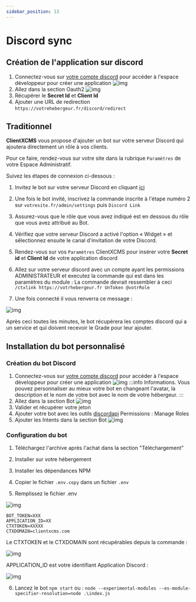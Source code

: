 ```yaml
---
sidebar_position: 13
---
```


# Discord sync

## Création de l'application sur discord
1. Connectez-vous sur [votre compte discord](https://discord.com/developers/applications) pour accéder à l'espace développeur pour créer une application
![img](https://media.discordapp.net/attachments/475073153509490689/1045465691375030302/image.png)
2. Allez dans la section Oauth2 
![img](https://media.discordapp.net/attachments/475073153509490689/1045467385064329236/discord_link.PNG)
3. Récupérer le **Secret Id** et **Client Id**
4. Ajouter une URL de redirection `https://votrehebergeur.fr/discord/redirect`

## Traditionnel 
**ClientXCMS** vous propose d'ajouter un bot sur votre serveur Discord qui ajoutera directement un rôle à vos clients.

Pour ce faire, rendez-vous sur votre site dans la rubrique `Paramètres` de votre Espace Administratif.

Suivez les étapes de connexion ci-dessous :

1. Invitez le bot sur votre serveur Discord en cliquant [ici](https://clientxcms.com/ref/discordlinkbot)

2. Une fois le bot invité, inscrivez la commande inscrite à l'étape numéro 2 sur `votresite.fr/admin/settings` puis `Discord Link`

3. Assurez-vous que le rôle que vous avez indiqué est en dessous du rôle que vous avez attribué au Bot.

4. Vérifiez que votre serveur Discord a activé l'option « Widget » et sélectionnez ensuite le canal d'invitation de votre Discord.

5. Rendez-vous sur vos `Paramètres` ClientXCMS pour insérer votre **Secret id** et **Client Id** de votre application discord

6. Allez sur votre serveur discord avec un compte ayant les permissions ADMINISTRATEUR et executez la commande qui est dans les paramètres du module : 
La commande devrait ressembler à ceci `/ctxlink https://votrhebergeur.fr UnToken @votrRole`
7. Une fois connecté il vous renverra ce message :

![img](https://media.discordapp.net/attachments/475073153509490689/1045483245812334592/image.png)

Après ceci toutes les minutes, le bot récupérera les comptes discord qui a un service et qui doivent recevoir le Grade pour leur ajouter.
## Installation du bot personnalisé
### Création du bot Discord
1. Connectez-vous sur [votre compte discord](https://discord.com/developers/applications) pour accéder à l'espace développeur pour créer une application
   ![img](https://media.discordapp.net/attachments/475073153509490689/1045465691375030302/image.png)
:::info Informations.
Vous pouvez personnaliser au mieux votre bot en changeant l'avatar, la description et le nom de votre bot avec le nom de votre hébergeur.
:::
2. Allez dans la section Bot
   ![img](https://media.discordapp.net/attachments/475073153509490689/1045472150817079327/image.png?width=1440&height=461)
3. Valider et récupérer votre jeton
4. Ajouter votre bot avec les outils [discordapi](https://discordapi.com/permissions.html)
Permissions : Manage Roles
5. Ajouter les Intents dans la section Bot
![img](https://media.discordapp.net/attachments/475073153509490689/1045474127613546567/image.png)

### Configuration du bot 

1. Téléchargez l'archive après l'achat dans la section "Téléchargement"
2. Installer sur votre hébergement
3. Installer les dépendances NPM
4. Copier le fichier `.env.copy` dans un fichier `.env`

5. Remplissez le fichier .env

![img](https://media.discordapp.net/attachments/475073153509490689/1045475001857491025/image.png)

```
BOT_TOKEN=XXX
APPLICATION_ID=XX
CTXTOKEN=XXXXX
CTXDOMAIN=clientxcms.com
```


Le CTXTOKEN et le CTXDOMAIN sont récupérables depuis la commande : 

![img](https://media.discordapp.net/attachments/475073153509490689/1045476236790612029/image.png)

APPLICATION_ID est votre identifiant Application Discord : 

![img](https://media.discordapp.net/attachments/475073153509490689/1045482182929547334/image.png)

6. Lancez le bot `npm start` ou : `node --experimental-modules --es-module-specifier-resolution=node .\index.js`